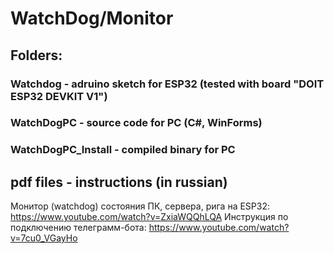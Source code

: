 # WatchDog/Monitor


## Folders:
### Watchdog - adruino sketch for ESP32 (tested with board "DOIT ESP32 DEVKIT V1")
### WatchDogPC - source code for PC (C#, WinForms)
### WatchDogPC_Install - compiled binary for PC

## pdf files - instructions (in russian)
Монитор (watchdog) состояния ПК, сервера, рига на ESP32: https://www.youtube.com/watch?v=ZxiaWQQhLQA
Инструкция по подключению телеграмм-бота:  https://www.youtube.com/watch?v=7cu0_VGayHo
